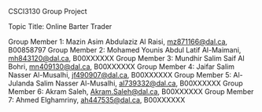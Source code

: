 CSCI3130 Group Project

Topic Title: Online Barter Trader

Group Member 1: Mazin Asim Abdulaziz Al Raisi, mz871166@dal.ca, B00858797
Group Member 2: Mohamed Younis Abdul Latif Al-Maimani, mh843120@dal.ca, B00XXXXXX
Group Member 3: Mundhir Salim Saif Al Bohri, mn409130@dal.ca, B00XXXXXX
Group Member 4: Jaifar Salim Nasser Al-Musalhi, jf490907@dal.ca, B00XXXXXX
Group Member 5: Al-Julanda Salim Nasser Al-Musalhi, al739332@dal.ca, B00XXXXXX
Group Member 6: Akram Saleh, Akram.Saleh@dal.ca, B00XXXXXX
Group Member 7: Ahmed Elghamriny, ah447535@dal.ca, B00XXXXXX
